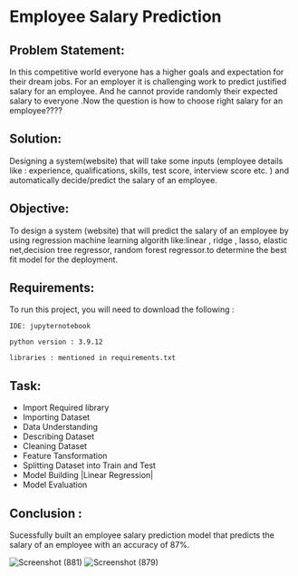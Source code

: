 
# Employee Salary Prediction





## Problem Statement:
In this competitive world everyone has a higher goals and expectation for their dream jobs. For an employer it is challenging work to predict justified salary for an employee. And he cannot provide randomly their expected salary to everyone .Now the question is how to choose right salary for an employee???? 
## Solution:
Designing a system(website) that will take some inputs (employee details like : experience, qualifications,  skills, test score, interview score etc. ) and automatically decide/predict the salary of an employee.
## Objective:
To design a system (website) that will predict the salary of an employee by using  regression machine learning algorith like:linear , ridge , lasso, elastic net,decision tree regressor, random forest regressor.to determine the best fit model for the deployment.

## Requirements:

To run this project, you will need to download the following :

`IDE: jupyternotebook`

`python version : 3.9.12`

`libraries : mentioned in requirements.txt`


## Task:
- Import Required library
- Importing Dataset
- Data Understanding
- Describing Dataset
- Cleaning Dataset
- Feature Tansformation
- Splitting Dataset into Train and Test
- Model Building |Linear Regression| 
- Model Evaluation
## Conclusion :
Sucessfully built an employee salary prediction model that predicts the salary of an employee with an accuracy of 87%.

![Screenshot (881)](https://user-images.githubusercontent.com/113137065/236448283-4b391447-0b5c-4358-91fe-583c75fa56c5.png)
![Screenshot (879)](https://user-images.githubusercontent.com/113137065/236448291-81e75870-113e-4260-878e-2dd9e98fe3d7.png)
